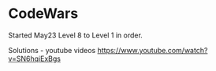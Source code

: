 # CodeWars

Started May23  Level 8 to Level 1 in order.



Solutions - youtube videos
https://www.youtube.com/watch?v=SN6hqiExBgs


































